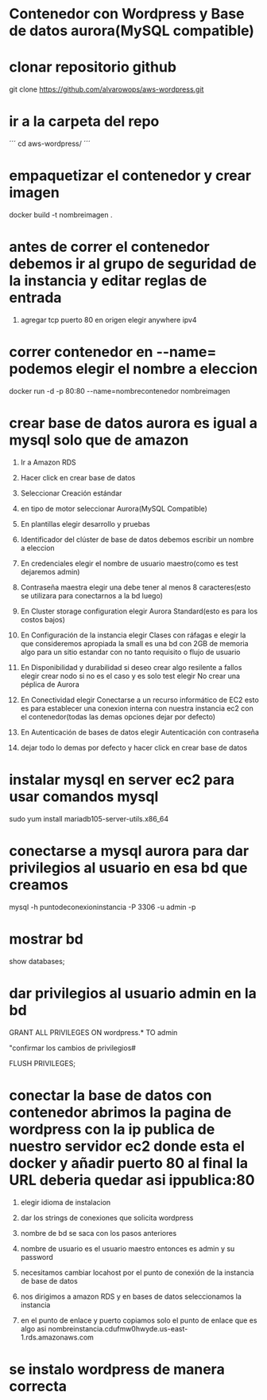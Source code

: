 # Contenedor con Wordpress y Base de datos aurora(MySQL compatible)

# clonar repositorio github

git clone https://github.com/alvarowops/aws-wordpress.git

# ir a la carpeta del repo
´´´
cd aws-wordpress/
´´´

# empaquetizar el contenedor y crear imagen

docker build -t nombreimagen .

# antes de correr el contenedor debemos ir al grupo de seguridad de la instancia y editar reglas de entrada

1. agregar tcp puerto 80 en origen elegir anywhere ipv4

# correr contenedor en --name= podemos elegir el nombre a eleccion

docker run -d -p 80:80 --name=nombrecontenedor nombreimagen

# crear base de datos aurora es igual a mysql solo que de amazon

1. Ir a Amazon RDS

2. Hacer click en crear base de datos

3. Seleccionar Creación estándar

4. en tipo de motor seleccionar Aurora(MySQL Compatible)

5. En plantillas elegir desarrollo y pruebas

6. Identificador del clúster de base de datos debemos escribir un nombre a eleccion 

7. En credenciales elegir el nombre de usuario maestro(como es test dejaremos admin)

8. Contraseña maestra elegir una  debe tener al menos 8 caracteres(esto se utilizara para conectarnos a la bd luego)

9. En Cluster storage configuration elegir Aurora Standard(esto es para los costos bajos)

10. En Configuración de la instancia elegir Clases con ráfagas e elegir la que consideremos apropiada la small es una bd con 2GB de memoria algo para un sitio estandar con no tanto requisito o flujo de usuario

11. En Disponibilidad y durabilidad si deseo crear algo resilente a fallos elegir crear nodo si no es el caso y es solo test elegir No crear una péplica de Aurora

12. En Conectividad elegir Conectarse a un recurso informático de EC2 esto es para establecer una conexion interna con nuestra instancia ec2 con el contenedor(todas las demas opciones dejar por defecto)

13. En Autenticación de bases de datos elegir Autenticación con contraseña

14. dejar todo lo demas por defecto y hacer click en crear base de datos

# instalar mysql en server ec2 para usar comandos mysql

sudo yum install mariadb105-server-utils.x86_64

# conectarse a mysql aurora para dar privilegios al usuario en esa bd que creamos

mysql -h puntodeconexioninstancia -P 3306 -u admin -p

# mostrar bd

show databases;

# dar privilegios al usuario admin en la bd

GRANT ALL PRIVILEGES ON wordpress.* TO admin

"confirmar los cambios de privilegios#

FLUSH PRIVILEGES;

# conectar la base de datos con contenedor abrimos la pagina de wordpress con la ip publica de nuestro servidor ec2 donde esta el docker y añadir puerto 80 al final la URL deberia quedar asi ippublica:80

1. elegir idioma de instalacion

2. dar los strings de conexiones que solicita wordpress

3. nombre de bd se saca con los pasos anteriores 

4. nombre de usuario es el usuario maestro entonces es admin y su password

5. necesitamos cambiar locahost por el punto de conexión de la instancia de base de datos

6. nos dirigimos a amazon RDS y en bases de datos seleccionamos la instancia

7. en el punto de enlace y puerto copiamos solo el punto de enlace que es algo asi nombreinstancia.cdufmw0hwyde.us-east-1.rds.amazonaws.com

# se instalo wordpress de manera correcta


